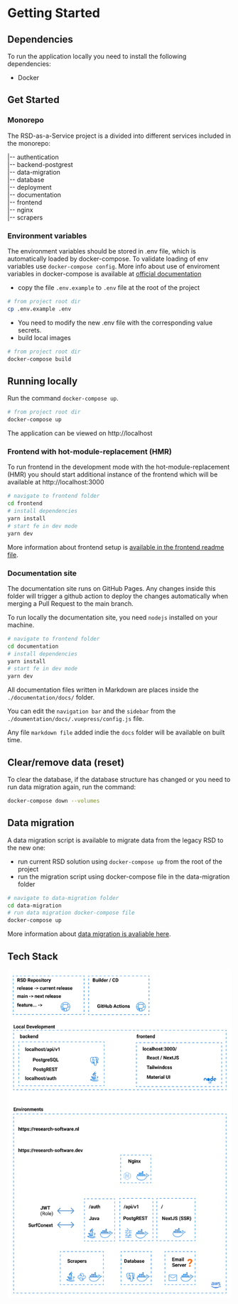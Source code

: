 # Getting Started

## Dependencies
To run the application locally you need to install the following dependencies:
- Docker

## Get Started

### Monorepo
The RSD-as-a-Service project is a divided into different services included in the monorepo:

|-- authentication  
|-- backend-postgrest  
|-- data-migration  
|-- database  
|-- deployment  
|-- documentation  
|-- frontend  
|-- nginx  
|-- scrapers  


### Environment variables

The environment variables should be stored in .env file, which is automatically loaded by docker-compose. To validate loading of env variables use `docker-compose config`. More info about use of enviroment variables in docker-compose is available at [official documentation](https://docs.docker.com/compose/environment-variables/)

- copy the file `.env.example` to `.env` file at the root of the project

```bash
# from project root dir
cp .env.example .env
```

- You need to modify the new .env file with the corresponding value secrets.
- build local images

```bash
# from project root dir
docker-compose build
```

## Running locally

Run the command `docker-compose up`.

```bash
# from project root dir
docker-compose up
```

The application can be viewed on http://localhost

### Frontend with hot-module-replacement (HMR)

To run frontend in the development mode with the hot-module-replacement (HMR) you should start additional instance of the frontend which will be available at http://localhost:3000

```bash
# navigate to frontend folder
cd frontend
# install dependencies
yarn install
# start fe in dev mode
yarn dev
```

More information about frontend setup is [available in the frontend readme file](/frontend/README.md).

### Documentation site
The documentation site runs on GitHub Pages. Any changes inside this folder will trigger a github action to deploy the changes automatically when merging a Pull Request to the main branch. 

To run locally the documentation site, you need `nodejs` installed on your machine. 
```bash
# navigate to frontend folder
cd documentation
# install dependencies
yarn install
# start fe in dev mode
yarn dev
```

All documentation files written in Markdown are places inside the `./documentation/docs/` folder.  

You can edit the `navigation bar` and the `sidebar` from the `./doumentation/docs/.vuepress/config.js` file.  

Any file `markdown file` added indie the `docs` folder will be available on built time.  



## Clear/remove data (reset)

To clear the database, if the database structure has changed or you need to run data migration again, run the command:

```bash
docker-compose down --volumes
```

## Data migration

A data migration script is available to migrate data from the legacy RSD to the new one:

- run current RSD solution using `docker-compose up` from the root of the project
- run the migration script using docker-compose file in the data-migration folder

```bash
# navigate to data-migration folder
cd data-migration
# run data migration docker-compose file
docker-compose up
```

More information about [data migration is avaliable here](data-migration/README.md).

## Tech Stack

![image](/rsd-stack-220304.png)